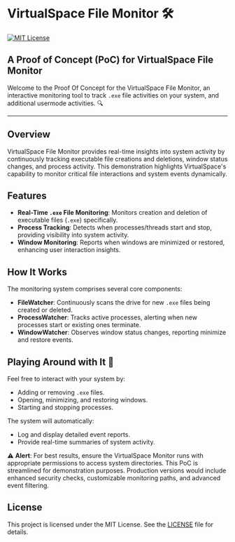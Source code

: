 # VirtualSpace File Monitor 🛠️

[![MIT License](https://img.shields.io/badge/License-MIT-yellow.svg)](LICENSE)

## A Proof of Concept (PoC) for VirtualSpace File Monitor

Welcome to the Proof Of Concept for the VirtualSpace File Monitor, an interactive monitoring tool to track `.exe` file activities on your system, and additional usermode activities. 🔍

---

## Overview

VirtualSpace File Monitor provides real-time insights into system activity by continuously tracking executable file creations and deletions, window status changes, and process activity. This demonstration highlights VirtualSpace's capability to monitor critical file interactions and system events dynamically.

## Features

* **Real-Time `.exe` File Monitoring**: Monitors creation and deletion of executable files (`.exe`) specifically.
* **Process Tracking**: Detects when processes/threads start and stop, providing visibility into system activity.
* **Window Monitoring**: Reports when windows are minimized or restored, enhancing user interaction insights.

## How It Works

The monitoring system comprises several core components:

* **FileWatcher**: Continuously scans the drive for new `.exe` files being created or deleted.
* **ProcessWatcher**: Tracks active processes, alerting when new processes start or existing ones terminate.
* **WindowWatcher**: Observes window status changes, reporting minimize and restore events.

## Playing Around with It 🧪

Feel free to interact with your system by:

* Adding or removing `.exe` files.
* Opening, minimizing, and restoring windows.
* Starting and stopping processes.

The system will automatically:

* Log and display detailed event reports.
* Provide real-time summaries of system activity.

⚠️ **Alert**: For best results, ensure the VirtualSpace Monitor runs with appropriate permissions to access system directories. This PoC is streamlined for demonstration purposes. Production versions would include enhanced security checks, customizable monitoring paths, and advanced event filtering.

## License

This project is licensed under the MIT License. See the [LICENSE](LICENSE) file for details.
